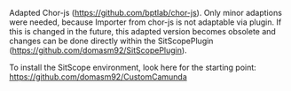 Adapted Chor-js (https://github.com/bptlab/chor-js). Only minor adaptions were needed, because Importer from chor-js is not adaptable via plugin. If this is changed in the future, this adapted version becomes obsolete and changes can be done directly within the SitScopePlugin (https://github.com/domasm92/SitScopePlugin).

To install the SitScope environment, look here for the starting point: https://github.com/domasm92/CustomCamunda
